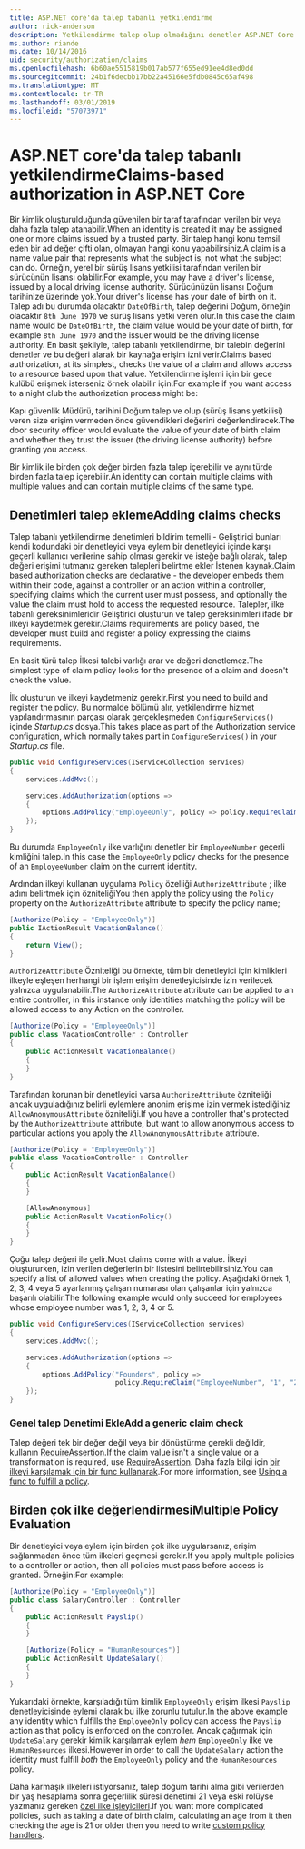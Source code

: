 ```yaml
---
title: ASP.NET core'da talep tabanlı yetkilendirme
author: rick-anderson
description: Yetkilendirme talep olup olmadığını denetler ASP.NET Core uygulaması eklemeyi öğrenin.
ms.author: riande
ms.date: 10/14/2016
uid: security/authorization/claims
ms.openlocfilehash: 6b60ae5515819b017ab577f655ed91ee4d8ed0dd
ms.sourcegitcommit: 24b1f6decbb17bb22a45166e5fdb0845c65af498
ms.translationtype: MT
ms.contentlocale: tr-TR
ms.lasthandoff: 03/01/2019
ms.locfileid: "57073971"
---
```

# <a name="claims-based-authorization-in-aspnet-core"></a><span data-ttu-id="b8bf8-103">ASP.NET core'da talep tabanlı yetkilendirme</span><span class="sxs-lookup"><span data-stu-id="b8bf8-103">Claims-based authorization in ASP.NET Core</span></span>

<a name="security-authorization-claims-based"></a>

<span data-ttu-id="b8bf8-104">Bir kimlik oluşturulduğunda güvenilen bir taraf tarafından verilen bir veya daha fazla talep atanabilir.</span><span class="sxs-lookup"><span data-stu-id="b8bf8-104">When an identity is created it may be assigned one or more claims issued by a trusted party.</span></span> <span data-ttu-id="b8bf8-105">Bir talep hangi konu temsil eden bir ad değer çifti olan, olmayan hangi konu yapabilirsiniz.</span><span class="sxs-lookup"><span data-stu-id="b8bf8-105">A claim is a name value pair that represents what the subject is, not what the subject can do.</span></span> <span data-ttu-id="b8bf8-106">Örneğin, yerel bir sürüş lisans yetkilisi tarafından verilen bir sürücünün lisansı olabilir.</span><span class="sxs-lookup"><span data-stu-id="b8bf8-106">For example, you may have a driver's license, issued by a local driving license authority.</span></span> <span data-ttu-id="b8bf8-107">Sürücünüzün lisansı Doğum tarihinize üzerinde yok.</span><span class="sxs-lookup"><span data-stu-id="b8bf8-107">Your driver's license has your date of birth on it.</span></span> <span data-ttu-id="b8bf8-108">Talep adı bu durumda olacaktır `DateOfBirth`, talep değerini Doğum, örneğin olacaktır `8th June 1970` ve sürüş lisans yetki veren olur.</span><span class="sxs-lookup"><span data-stu-id="b8bf8-108">In this case the claim name would be `DateOfBirth`, the claim value would be your date of birth, for example `8th June 1970` and the issuer would be the driving license authority.</span></span> <span data-ttu-id="b8bf8-109">En basit şekliyle, talep tabanlı yetkilendirme, bir talebin değerini denetler ve bu değeri alarak bir kaynağa erişim izni verir.</span><span class="sxs-lookup"><span data-stu-id="b8bf8-109">Claims based authorization, at its simplest, checks the value of a claim and allows access to a resource based upon that value.</span></span> <span data-ttu-id="b8bf8-110">Yetkilendirme işlemi için bir gece kulübü erişmek isterseniz örnek olabilir için:</span><span class="sxs-lookup"><span data-stu-id="b8bf8-110">For example if you want access to a night club the authorization process might be:</span></span>

<span data-ttu-id="b8bf8-111">Kapı güvenlik Müdürü, tarihini Doğum talep ve olup (sürüş lisans yetkilisi) veren size erişim vermeden önce güvendikleri değerini değerlendirecek.</span><span class="sxs-lookup"><span data-stu-id="b8bf8-111">The door security officer would evaluate the value of your date of birth claim and whether they trust the issuer (the driving license authority) before granting you access.</span></span>

<span data-ttu-id="b8bf8-112">Bir kimlik ile birden çok değer birden fazla talep içerebilir ve aynı türde birden fazla talep içerebilir.</span><span class="sxs-lookup"><span data-stu-id="b8bf8-112">An identity can contain multiple claims with multiple values and can contain multiple claims of the same type.</span></span>

## <a name="adding-claims-checks"></a><span data-ttu-id="b8bf8-113">Denetimleri talep ekleme</span><span class="sxs-lookup"><span data-stu-id="b8bf8-113">Adding claims checks</span></span>

<span data-ttu-id="b8bf8-114">Talep tabanlı yetkilendirme denetimleri bildirim temelli - Geliştirici bunları kendi kodundaki bir denetleyici veya eylem bir denetleyici içinde karşı geçerli kullanıcı verilerine sahip olması gerekir ve isteğe bağlı olarak, talep değeri erişimi tutmanız gereken talepleri belirtme ekler İstenen kaynak.</span><span class="sxs-lookup"><span data-stu-id="b8bf8-114">Claim based authorization checks are declarative - the developer embeds them within their code, against a controller or an action within a controller, specifying claims which the current user must possess, and optionally the value the claim must hold to access the requested resource.</span></span> <span data-ttu-id="b8bf8-115">Talepler, ilke tabanlı gereksinimleridir Geliştirici oluşturun ve talep gereksinimleri ifade bir ilkeyi kaydetmek gerekir.</span><span class="sxs-lookup"><span data-stu-id="b8bf8-115">Claims requirements are policy based, the developer must build and register a policy expressing the claims requirements.</span></span>

<span data-ttu-id="b8bf8-116">En basit türü talep İlkesi talebi varlığı arar ve değeri denetlemez.</span><span class="sxs-lookup"><span data-stu-id="b8bf8-116">The simplest type of claim policy looks for the presence of a claim and doesn't check the value.</span></span>

<span data-ttu-id="b8bf8-117">İlk oluşturun ve ilkeyi kaydetmeniz gerekir.</span><span class="sxs-lookup"><span data-stu-id="b8bf8-117">First you need to build and register the policy.</span></span> <span data-ttu-id="b8bf8-118">Bu normalde bölümü alır, yetkilendirme hizmet yapılandırmasının parçası olarak gerçekleşmeden `ConfigureServices()` içinde *Startup.cs* dosya.</span><span class="sxs-lookup"><span data-stu-id="b8bf8-118">This takes place as part of the Authorization service configuration, which normally takes part in `ConfigureServices()` in your *Startup.cs* file.</span></span>

```csharp
public void ConfigureServices(IServiceCollection services)
{
    services.AddMvc();

    services.AddAuthorization(options =>
    {
        options.AddPolicy("EmployeeOnly", policy => policy.RequireClaim("EmployeeNumber"));
    });
}
```

<span data-ttu-id="b8bf8-119">Bu durumda `EmployeeOnly` ilke varlığını denetler bir `EmployeeNumber` geçerli kimliğini talep.</span><span class="sxs-lookup"><span data-stu-id="b8bf8-119">In this case the `EmployeeOnly` policy checks for the presence of an `EmployeeNumber` claim on the current identity.</span></span>

<span data-ttu-id="b8bf8-120">Ardından ilkeyi kullanan uygulama `Policy` özelliği `AuthorizeAttribute` ; ilke adını belirtmek için özniteliği</span><span class="sxs-lookup"><span data-stu-id="b8bf8-120">You then apply the policy using the `Policy` property on the `AuthorizeAttribute` attribute to specify the policy name;</span></span>

```csharp
[Authorize(Policy = "EmployeeOnly")]
public IActionResult VacationBalance()
{
    return View();
}
```

<span data-ttu-id="b8bf8-121">`AuthorizeAttribute` Özniteliği bu örnekte, tüm bir denetleyici için kimlikleri ilkeyle eşleşen herhangi bir işlem erişim denetleyicisinde izin verilecek yalnızca uygulanabilir.</span><span class="sxs-lookup"><span data-stu-id="b8bf8-121">The `AuthorizeAttribute` attribute can be applied to an entire controller, in this instance only identities matching the policy will be allowed access to any Action on the controller.</span></span>

```csharp
[Authorize(Policy = "EmployeeOnly")]
public class VacationController : Controller
{
    public ActionResult VacationBalance()
    {
    }
}
```

<span data-ttu-id="b8bf8-122">Tarafından korunan bir denetleyici varsa `AuthorizeAttribute` özniteliği ancak uyguladığınız belirli eylemlere anonim erişime izin vermek istediğiniz `AllowAnonymousAttribute` özniteliği.</span><span class="sxs-lookup"><span data-stu-id="b8bf8-122">If you have a controller that's protected by the `AuthorizeAttribute` attribute, but want to allow anonymous access to particular actions you apply the `AllowAnonymousAttribute` attribute.</span></span>

```csharp
[Authorize(Policy = "EmployeeOnly")]
public class VacationController : Controller
{
    public ActionResult VacationBalance()
    {
    }

    [AllowAnonymous]
    public ActionResult VacationPolicy()
    {
    }
}
```

<span data-ttu-id="b8bf8-123">Çoğu talep değeri ile gelir.</span><span class="sxs-lookup"><span data-stu-id="b8bf8-123">Most claims come with a value.</span></span> <span data-ttu-id="b8bf8-124">İlkeyi oluştururken, izin verilen değerlerin bir listesini belirtebilirsiniz.</span><span class="sxs-lookup"><span data-stu-id="b8bf8-124">You can specify a list of allowed values when creating the policy.</span></span> <span data-ttu-id="b8bf8-125">Aşağıdaki örnek 1, 2, 3, 4 veya 5 ayarlanmış çalışan numarası olan çalışanlar için yalnızca başarılı olabilir.</span><span class="sxs-lookup"><span data-stu-id="b8bf8-125">The following example would only succeed for employees whose employee number was 1, 2, 3, 4 or 5.</span></span>

```csharp
public void ConfigureServices(IServiceCollection services)
{
    services.AddMvc();

    services.AddAuthorization(options =>
    {
        options.AddPolicy("Founders", policy =>
                          policy.RequireClaim("EmployeeNumber", "1", "2", "3", "4", "5"));
    });
}
```

### <a name="add-a-generic-claim-check"></a><span data-ttu-id="b8bf8-126">Genel talep Denetimi Ekle</span><span class="sxs-lookup"><span data-stu-id="b8bf8-126">Add a generic claim check</span></span>

<span data-ttu-id="b8bf8-127">Talep değeri tek bir değer değil veya bir dönüştürme gerekli değildir, kullanın [RequireAssertion](/dotnet/api/microsoft.aspnetcore.authorization.authorizationpolicybuilder.requireassertion).</span><span class="sxs-lookup"><span data-stu-id="b8bf8-127">If the claim value isn't a single value or a transformation is required, use [RequireAssertion](/dotnet/api/microsoft.aspnetcore.authorization.authorizationpolicybuilder.requireassertion).</span></span> <span data-ttu-id="b8bf8-128">Daha fazla bilgi için [bir ilkeyi karşılamak için bir func kullanarak](xref:security/authorization/policies#using-a-func-to-fulfill-a-policy).</span><span class="sxs-lookup"><span data-stu-id="b8bf8-128">For more information, see [Using a func to fulfill a policy](xref:security/authorization/policies#using-a-func-to-fulfill-a-policy).</span></span>

## <a name="multiple-policy-evaluation"></a><span data-ttu-id="b8bf8-129">Birden çok ilke değerlendirmesi</span><span class="sxs-lookup"><span data-stu-id="b8bf8-129">Multiple Policy Evaluation</span></span>

<span data-ttu-id="b8bf8-130">Bir denetleyici veya eylem için birden çok ilke uygularsanız, erişim sağlanmadan önce tüm ilkeleri geçmesi gerekir.</span><span class="sxs-lookup"><span data-stu-id="b8bf8-130">If you apply multiple policies to a controller or action, then all policies must pass before access is granted.</span></span> <span data-ttu-id="b8bf8-131">Örneğin:</span><span class="sxs-lookup"><span data-stu-id="b8bf8-131">For example:</span></span>

```csharp
[Authorize(Policy = "EmployeeOnly")]
public class SalaryController : Controller
{
    public ActionResult Payslip()
    {
    }

    [Authorize(Policy = "HumanResources")]
    public ActionResult UpdateSalary()
    {
    }
}
```

<span data-ttu-id="b8bf8-132">Yukarıdaki örnekte, karşıladığı tüm kimlik `EmployeeOnly` erişim ilkesi `Payslip` denetleyicisinde eylemi olarak bu ilke zorunlu tutulur.</span><span class="sxs-lookup"><span data-stu-id="b8bf8-132">In the above example any identity which fulfills the `EmployeeOnly` policy can access the `Payslip` action as that policy is enforced on the controller.</span></span> <span data-ttu-id="b8bf8-133">Ancak çağırmak için `UpdateSalary` gerekir kimlik karşılamak eylem *hem* `EmployeeOnly` ilke ve `HumanResources` ilkesi.</span><span class="sxs-lookup"><span data-stu-id="b8bf8-133">However in order to call the `UpdateSalary` action the identity must fulfill *both* the `EmployeeOnly` policy and the `HumanResources` policy.</span></span>

<span data-ttu-id="b8bf8-134">Daha karmaşık ilkeleri istiyorsanız, talep doğum tarihi alma gibi verilerden bir yaş hesaplama sonra geçerlilik süresi denetimi 21 veya eski rolüyse yazmanız gereken [özel ilke işleyicileri](xref:security/authorization/policies).</span><span class="sxs-lookup"><span data-stu-id="b8bf8-134">If you want more complicated policies, such as taking a date of birth claim, calculating an age from it then checking the age is 21 or older then you need to write [custom policy handlers](xref:security/authorization/policies).</span></span>
